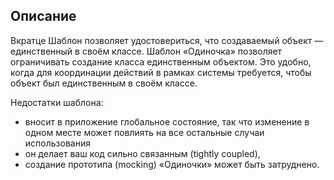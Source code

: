 ## Описание

Вкратце
Шаблон позволяет удостовериться, что создаваемый объект — единственный в своём классе.
Шаблон «Одиночка» позволяет ограничивать создание класса единственным объектом. Это удобно, когда для
координации действий в рамках системы требуется, чтобы объект был единственным в своём классе.

Недостатки шаблона:
- вносит в приложение глобальное состояние, так что изменение в одном месте может повлиять на все остальные случаи использования
- он делает ваш код сильно связанным (tightly coupled),
- создание прототипа (mocking) «Одиночки» может быть затруднено.

